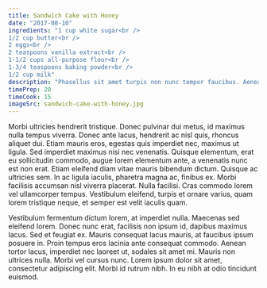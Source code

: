 ```yaml
---
title: Sandwich Cake with Honey
date: "2017-08-10"
ingredients: "1 cup white sugar<br />
1/2 cup butter<br />
2 eggs<br />
2 teaspoons vanilla extract<br />
1-1/2 cups all-purpose flour<br />
1-3/4 teaspoons baking powder<br />
1/2 cup milk"
description: "Phasellus sit amet turpis non nunc tempor faucibus. Aenean fermentum gravida libero iaculis dictum. Donec vestibulum non metus sed molestie."
timePrep: 20
timeCook: 15
imageSrc: sandwich-cake-with-honey.jpg
---
```


Morbi ultricies hendrerit tristique. Donec pulvinar dui metus, id maximus nulla tempus viverra. Donec ante lacus, hendrerit ac nisl quis, rhoncus aliquet dui. Etiam mauris eros, egestas quis imperdiet nec, maximus ut ligula. Sed imperdiet maximus nisi nec venenatis. Quisque elementum, erat eu sollicitudin commodo, augue lorem elementum ante, a venenatis nunc est non erat. Etiam eleifend diam vitae mauris bibendum dictum. Quisque ac ultricies sem. In ac ligula iaculis, pharetra magna ac, finibus ex. Morbi facilisis accumsan nisl viverra placerat. Nulla facilisi. Cras commodo lorem vel ullamcorper tempus. Vestibulum eleifend, turpis et ornare varius, quam lorem tristique neque, et semper est velit iaculis quam.

Vestibulum fermentum dictum lorem, at imperdiet nulla. Maecenas sed eleifend lorem. Donec nunc erat, facilisis non ipsum id, dapibus maximus lacus. Sed et feugiat ex. Mauris consequat lacus mauris, at faucibus ipsum posuere in. Proin tempus eros lacinia ante consequat commodo. Aenean tortor lacus, imperdiet nec laoreet ut, sodales sit amet mi. Mauris non ultrices nulla. Morbi vel cursus nunc. Lorem ipsum dolor sit amet, consectetur adipiscing elit. Morbi id rutrum nibh. In eu nibh at odio tincidunt euismod.
